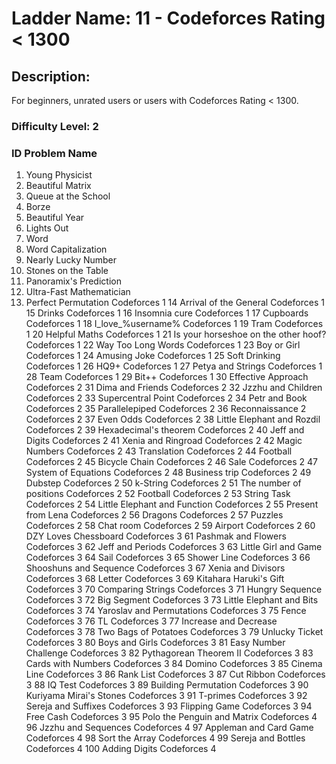 # Ladder Name: 11 - Codeforces Rating < 1300

## Description:
For beginners, unrated users or users with Codeforces Rating < 1300.

### Difficulty Level: 2
### ID	Problem Name	
1.	Young Physicist	
2.	Beautiful Matrix 
3.	Queue at the School	
4.	Borze	
5.	Beautiful Year
6.	Lights Out
7.	Word
8.	Word Capitalization	
9.	Nearly Lucky Number	
10.	Stones on the Table	
11.	Panoramix's Prediction
12.	Ultra-Fast Mathematician
13.	Perfect Permutation	Codeforces	1
14	Arrival of the General	Codeforces	1
15	Drinks	Codeforces	1
16	Insomnia cure	Codeforces	1
17	Cupboards	Codeforces	1
18	I_love_\%username\%	Codeforces	1
19	Tram	Codeforces	1
20	Helpful Maths	Codeforces	1
21	Is your horseshoe on the other hoof?	Codeforces	1
22	Way Too Long Words	Codeforces	1
23	Boy or Girl	Codeforces	1
24	Amusing Joke	Codeforces	1
25	Soft Drinking	Codeforces	1
26	HQ9+	Codeforces	1
27	Petya and Strings	Codeforces	1
28	Team	Codeforces	1
29	Bit++	Codeforces	1
30	Effective Approach	Codeforces	2
31	Dima and Friends	Codeforces	2
32	Jzzhu and Children	Codeforces	2
33	Supercentral Point	Codeforces	2
34	Petr and Book	Codeforces	2
35	Parallelepiped	Codeforces	2
36	Reconnaissance 2	Codeforces	2
37	Even Odds	Codeforces	2
38	Little Elephant and Rozdil	Codeforces	2
39	Hexadecimal's theorem	Codeforces	2
40	Jeff and Digits	Codeforces	2
41	Xenia and Ringroad	Codeforces	2
42	Magic Numbers	Codeforces	2
43	Translation	Codeforces	2
44	Football	Codeforces	2
45	Bicycle Chain	Codeforces	2
46	Sale	Codeforces	2
47	System of Equations	Codeforces	2
48	Business trip	Codeforces	2
49	Dubstep	Codeforces	2
50	k-String	Codeforces	2
51	The number of positions	Codeforces	2
52	Football	Codeforces	2
53	String Task	Codeforces	2
54	Little Elephant and Function	Codeforces	2
55	Present from Lena	Codeforces	2
56	Dragons	Codeforces	2
57	Puzzles	Codeforces	2
58	Chat room	Codeforces	2
59	Airport	Codeforces	2
60	DZY Loves Chessboard	Codeforces	3
61	Pashmak and Flowers	Codeforces	3
62	Jeff and Periods	Codeforces	3
63	Little Girl and Game	Codeforces	3
64	Sail	Codeforces	3
65	Shower Line	Codeforces	3
66	Shooshuns and Sequence	Codeforces	3
67	Xenia and Divisors	Codeforces	3
68	Letter	Codeforces	3
69	Kitahara Haruki's Gift	Codeforces	3
70	Comparing Strings	Codeforces	3
71	Hungry Sequence	Codeforces	3
72	Big Segment	Codeforces	3
73	Little Elephant and Bits	Codeforces	3
74	Yaroslav and Permutations	Codeforces	3
75	Fence	Codeforces	3
76	TL	Codeforces	3
77	Increase and Decrease	Codeforces	3
78	Two Bags of Potatoes	Codeforces	3
79	Unlucky Ticket	Codeforces	3
80	Boys and Girls	Codeforces	3
81	Easy Number Challenge	Codeforces	3
82	Pythagorean Theorem II	Codeforces	3
83	Cards with Numbers	Codeforces	3
84	Domino	Codeforces	3
85	Cinema Line	Codeforces	3
86	Rank List	Codeforces	3
87	Cut Ribbon	Codeforces	3
88	IQ Test	Codeforces	3
89	Building Permutation	Codeforces	3
90	Kuriyama Mirai's Stones	Codeforces	3
91	T-primes	Codeforces	3
92	Sereja and Suffixes	Codeforces	3
93	Flipping Game	Codeforces	3
94	Free Cash	Codeforces	3
95	Polo the Penguin and Matrix	Codeforces	4
96	Jzzhu and Sequences	Codeforces	4
97	Appleman and Card Game	Codeforces	4
98	Sort the Array	Codeforces	4
99	Sereja and Bottles	Codeforces	4
100	Adding Digits	Codeforces	4
